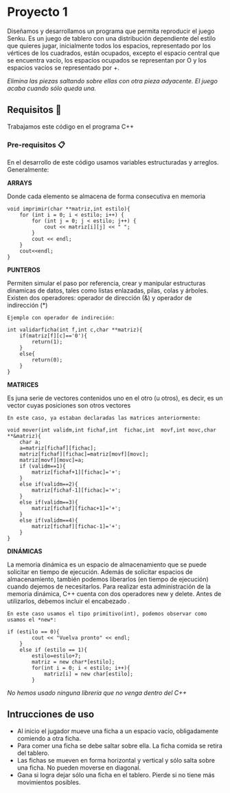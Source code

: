 # Proyecto 1 

Diseñamos y desarrollamos un programa que permita reproducir el juego Senku. Es un juego de tablero con una distribución dependiente del estilo que quieres jugar, inicialmente todos los espacios, representado por los vértices de los cuadrados, están ocupados, excepto el espacio central que se encuentra vacío, los espacios ocupados se representan por O y los espacios vacíos se representado por +.

_Elimina las piezas saltando sobre ellas con otra pieza adyacente. El juego acaba cuando sólo queda una._

## Requisitos 🚀

Trabajamos este código en el programa C++

### Pre-requisitos 📋
En el desarrollo de este código usamos variables estructuradas y arreglos. 
Generalmente:

**ARRAYS**

Donde cada elemento se almacena de forma consecutiva en memoria

```
void imprimir(char **matriz,int estilo){
    for (int i = 0; i < estilo; i++) {
        for (int j = 0; j < estilo; j++) {
            cout << matriz[i][j] << " ";
        }
        cout << endl;
    }
    cout<<endl;
}
```

**PUNTEROS**

Permiten simular el paso por referencia, crear y manipular estructuras dinamicas de datos, tales como listas enlazadas, pilas, colas y árboles. Existen dos operadores: operador de dirección (&) y operador de indirección (*)

```
Ejemplo con operador de indireción:

int validarficha(int f,int c,char **matriz){
    if(matriz[f][c]=='0'){
        return(1);
    }
    else{
        return(0);
    }
}
```

**MATRICES**

Es juna serie de vectores contenidos uno en el otro (u otros), es decir, es un vector cuyas posiciones son otros vectores

```
En este caso, ya estaban declaradas las matrices anteriormente:

void mover(int validm,int fichaf,int  fichac,int  movf,int movc,char **&matriz){
    char a;
    a=matriz[fichaf][fichac];
    matriz[fichaf][fichac]=matriz[movf][movc];
    matriz[movf][movc]=a;
    if (validm==1){
        matriz[fichaf+1][fichac]='+';
    }
    else if(validm==2){
        matriz[fichaf-1][fichac]='+';
    }
    else if(validm==3){
        matriz[fichaf][fichac+1]='+';
    }
    else if(validm==4){
        matriz[fichaf][fichac-1]='+';
    }
}
```

**DINÁMICAS**

La memoria dinámica es un espacio de almacenamiento que se puede solicitar en tiempo de ejecución. Además de solicitar espacios de almacenamiento, también podemos liberarlos (en tiempo de ejecución) cuando dejemos de necesitarlos. Para realizar esta administración de la memoria dinámica, C++ cuenta con dos operadores new y delete. Antes de utilizarlos, debemos incluir el encabezado <new>.

```
En este caso usamos el tipo primitivo(int), podemos observar como usamos el *new*:

if (estilo == 0){
        cout << "Vuelva pronto" << endl;
    }
    else if (estilo == 1){
        estilo=estilo+7;
        matriz = new char*[estilo];
        for(int i = 0; i < estilo; i++){
            matriz[i] = new char[estilo];
        }
```

_No hemos usado ninguna librería que no venga dentro del C++_

## Intrucciones de uso

- Al inicio el jugador mueve una ficha a un espacio vacío, obligadamente comiendo a otra ficha.
- Para comer una ficha se debe saltar sobre ella. La ficha comida se retira del tablero.
- Las fichas se mueven en forma horizontal y vertical y sólo salta sobre una ficha. No pueden moverse en diagonal.
- Gana si logra dejar sólo una ficha en el tablero. Pierde si no tiene más movimientos posibles.


